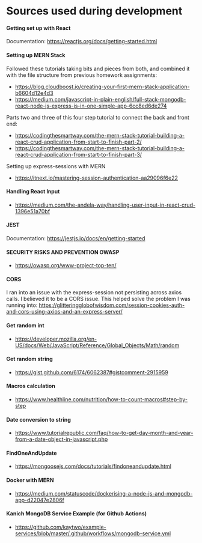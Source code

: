 # Sources used during development

#### Getting set up with React
Documentation: https://reactjs.org/docs/getting-started.html

#### Setting up MERN Stack
Followed these tutorials taking bits and pieces from both, and combined it with the file structure from previous homework assignments: 
- https://blog.cloudboost.io/creating-your-first-mern-stack-application-b6604d12e4d3
- https://medium.com/javascript-in-plain-english/full-stack-mongodb-react-node-js-express-js-in-one-simple-app-6cc8ed6de274

Parts two and three of this four step tutorial to connect the back and front end:
- https://codingthesmartway.com/the-mern-stack-tutorial-building-a-react-crud-application-from-start-to-finish-part-2/
- https://codingthesmartway.com/the-mern-stack-tutorial-building-a-react-crud-application-from-start-to-finish-part-3/

Setting up express-sessions with MERN
- https://itnext.io/mastering-session-authentication-aa29096f6e22

#### Handling React Input
- https://medium.com/the-andela-way/handling-user-input-in-react-crud-1396e51a70bf

#### JEST
Documentation: https://jestjs.io/docs/en/getting-started

#### SECURITY RISKS AND PREVENTION OWASP
- https://owasp.org/www-project-top-ten/

#### CORS
I ran into an issue with the express-session not persisting across axios calls. I believed it to be a CORS issue. This helped solve the problem I was running into: https://glitteringglobofwisdom.com/session-cookies-auth-and-cors-using-axios-and-an-express-server/

#### Get random int 
- https://developer.mozilla.org/en-US/docs/Web/JavaScript/Reference/Global_Objects/Math/random

#### Get random string
- https://gist.github.com/6174/6062387#gistcomment-2915959

#### Macros calculation
- https://www.healthline.com/nutrition/how-to-count-macros#step-by-step

#### Date conversion to string
- https://www.tutorialrepublic.com/faq/how-to-get-day-month-and-year-from-a-date-object-in-javascript.php

#### FindOneAndUpdate
- https://mongoosejs.com/docs/tutorials/findoneandupdate.html

#### Docker with MERN
- https://medium.com/statuscode/dockerising-a-node-js-and-mongodb-app-d22047e2806f

#### Kanich MongoDB Service Example (for Github Actions)
- https://github.com/kaytwo/example-services/blob/master/.github/workflows/mongodb-service.yml